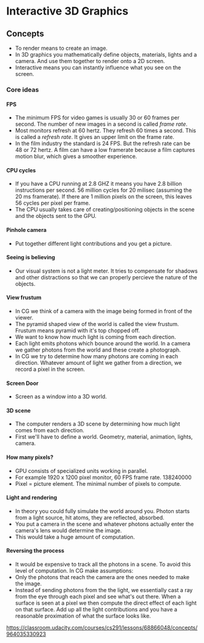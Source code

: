 # Interactive 3D Graphics

## Concepts

- To render means to create an image.
- In 3D graphics you mathematically define objects, materials, lights and a camera. And use them together to render onto a 2D screen.
- Interactive means you can instantly influence what you see on the screen.

### Core ideas

#### FPS

- The minimum FPS for video games is usually 30 or 60 frames per second. The number of new images in a second is called _frame rate_.
- Most monitors refresh at 60 hertz. They refresh 60 times a second. This is called a _refresh rate_. It gives an upper limit on the frame rate.
- In the film industry the standard is 24 FPS. But the refresh rate can be 48 or 72 hertz. A film can have a low framerate because a film captures motion blur, which gives a smoother experience. 

#### CPU cycles

- If you have a CPU running at 2.8 GHZ it means you have 2.8 billion instructions per second. 56 million cycles for 20 milisec (assuming the 20 ms framerate). If there are 1 million pixels on the screen, this leaves 56 cycles per pixel per frame.
- The CPU usually takes care of creating/positioning objects in the scene and the objects sent to the GPU.

#### Pinhole camera

- Put together different light contributions and you get a picture.

#### Seeing is believing
- Our visual system is not a light meter. It tries to compensate for shadows and other distractions so that we can properly percieve the nature of the objects.

#### View frustum
- In CG we think of a camera with the image being formed in front of the viewer.
- The pyramid shaped view of the world is called the view frustum. Frustum means pyramid with it's top chopped off.
- We want to know how much light is coming from each direction.
- Each light emits photons which bounce around the world. In a camera we gather photons from the world and these create a photograph.
- In CG we try to determine how many photons are coming in each direction. Whatever amount of light we gather from a direction, we record a pixel in the screen.

#### Screen Door
- Screen as a window into a 3D world. 

#### 3D scene
- The computer renders a 3D scene by determining how much light comes from each direction.
- First we'll have to define a world. Geometry, material, animation, lights, camera.

#### How many pixels?
- GPU consists of specialized units working in parallel.
- For example 1920 x 1200 pixel monitor, 60 FPS frame rate. 138240000
- Pixel = picture element. The minimal number of pixels to compute.

#### Light and rendering
- In theory you could fully simulate the world around you. Photon starts from a light source, hit atoms, they are reflected, absorbed.
- You put a camera in the scene and whatever photons actually enter the camera's lens would determine the image.
- This would take a huge amount of computation.

#### Reversing the process
- It would be expensive to track all the photons in a scene. To avoid this level of computation. In CG make assumptions:
- Only the photons that reach the camera are the ones needed to make the image.
- Instead of sending photons from the the light, we essentially cast a ray from the eye through each pixel and see what's out there. When a surface is seen at a pixel we then compute the direct effect of each light on that surface. Add up all the light contributions and you have a reasonable proximation of what the surface looks like.

https://classroom.udacity.com/courses/cs291/lessons/68866048/concepts/964035330923